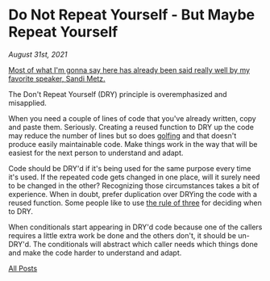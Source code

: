 # Do Not Repeat Yourself - But Maybe Repeat Yourself

_August 31st, 2021_

[Most of what I'm gonna say here has already been said really well by my favorite speaker, Sandi Metz.][1]

The Don't Repeat Yourself (DRY) principle is overemphasized and misapplied.

When you need a couple of lines of code that you've already written, copy and paste them. Seriously. Creating a reused function to DRY up the code may reduce the number of lines but so does [golfing][2] and that doesn't produce easily maintainable code. Make things work in the way that will be easiest for the next person to understand and adapt.

Code should be DRY'd if it's being used for the same purpose every time it's used. If the repeated code gets changed in one place, will it surely need to be changed in the other? Recognizing those circumstances takes a bit of experience. When in doubt, prefer duplication over DRYing the code with a reused function. Some people like to use [the rule of three][3] for deciding when to DRY.

When conditionals start appearing in DRY'd code because one of the callers requires a little extra work be done and the others don't, it should be un-DRY'd. The conditionals will abstract which caller needs which things done and make the code harder to understand and adapt.

[1]: https://www.youtube.com/watch?v=8bZh5LMaSmE
[2]: https://en.wikipedia.org/wiki/Code_golf
[3]: https://en.wikipedia.org/wiki/Rule_of_three_(computer_programming)

[All Posts](/README.md)
